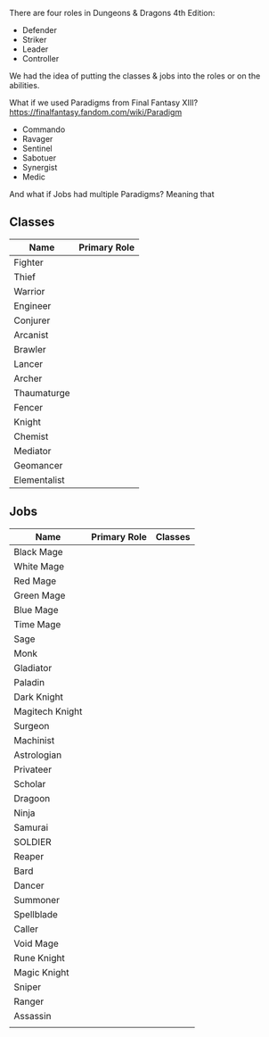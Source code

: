 There are four roles in Dungeons & Dragons 4th Edition:
- Defender
- Striker
- Leader
- Controller

We had the idea of putting the classes & jobs into the roles or on the abilities.

What if we used Paradigms from Final Fantasy XIII? https://finalfantasy.fandom.com/wiki/Paradigm
- Commando
- Ravager
- Sentinel
- Sabotuer
- Synergist
- Medic

And what if Jobs had multiple Paradigms? Meaning that 

## Classes

| Name         | Primary Role |
| ------------ | ------------ |
| Fighter      |              |
| Thief        |              |
| Warrior      |              |
| Engineer     |              |
| Conjurer     |              |
| Arcanist     |              |
| Brawler      |              |
| Lancer       |              |
| Archer       |              |
| Thaumaturge  |              |
| Fencer       |              |
| Knight       |              |
| Chemist      |              |
| Mediator     |              |
| Geomancer    |              |
| Elementalist |              |

## Jobs

| Name            | Primary Role | Classes |
| --------------- | ------------ | ------- |
| Black Mage      |              |         |
| White Mage      |              |         |
| Red Mage        |              |         |
| Green Mage      |              |         |
| Blue Mage       |              |         |
| Time Mage       |              |         |
| Sage            |              |         |
| Monk            |              |         |
| Gladiator       |              |         |
| Paladin         |              |         |
| Dark Knight     |              |         |
| Magitech Knight |              |         |
| Surgeon         |              |         |
| Machinist       |              |         |
| Astrologian     |              |         |
| Privateer       |              |         |
| Scholar         |              |         |
| Dragoon         |              |         |
| Ninja           |              |         |
| Samurai         |              |         |
| SOLDIER         |              |         |
| Reaper          |              |         |
| Bard            |              |         |
| Dancer          |              |         |
| Summoner        |              |         |
| Spellblade      |              |         |
| Caller          |              |         |
| Void Mage       |              |         |
| Rune Knight     |              |         |
| Magic Knight    |              |         |
| Sniper          |              |         |
| Ranger          |              |         |
| Assassin        |              |         |
|                 |              |         |

